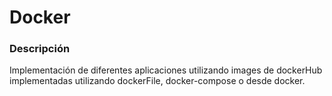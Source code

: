 # Docker

### Descripción 

Implementación de diferentes aplicaciones utilizando images de dockerHub implementadas utilizando dockerFile, docker-compose o desde docker.
